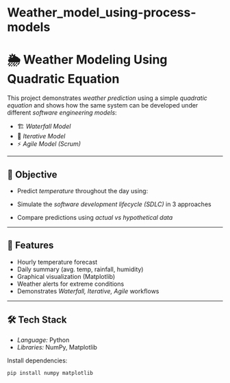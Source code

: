 # Weather_model_using-process-models
# 🌦 Weather Modeling Using Quadratic Equation  

This project demonstrates *weather prediction* using a simple *quadratic equation* and shows how the same system can be developed under different *software engineering models*:  

- 🏗 *Waterfall Model*  
- 🔄 *Iterative Model*  
- ⚡ *Agile Model (Scrum)*  

---

## 🎯 Objective
- Predict *temperature* throughout the day using:


- Simulate the *software development lifecycle (SDLC)* in 3 approaches  
- Compare predictions using *actual vs hypothetical data*  

---

## 📌 Features
- Hourly temperature forecast  
- Daily summary (avg. temp, rainfall, humidity)  
- Graphical visualization (Matplotlib)  
- Weather alerts for extreme conditions  
- Demonstrates *Waterfall, Iterative, Agile* workflows  

---

## 🛠 Tech Stack
- *Language:* Python  
- *Libraries:* NumPy, Matplotlib  

Install dependencies:
```bash
pip install numpy matplotlib
